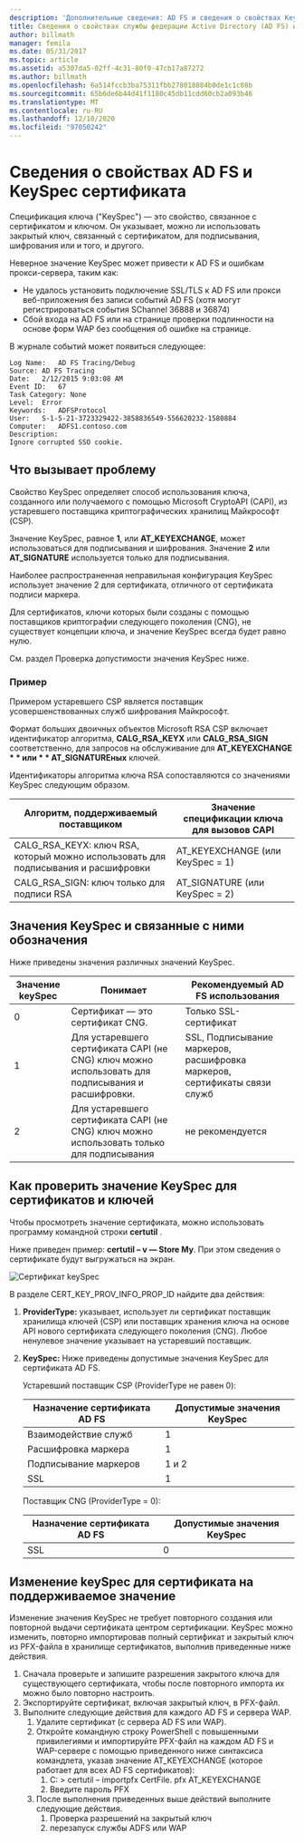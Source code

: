 ```yaml
---
description: 'Дополнительные сведения: AD FS и сведения о свойствах KeySpec сертификата'
title: Сведения о свойствах службы федерации Active Directory (AD FS) и спецификации ключа сертификата
author: billmath
manager: femila
ms.date: 05/31/2017
ms.topic: article
ms.assetid: a5307da5-02ff-4c31-80f0-47cb17a87272
ms.author: billmath
ms.openlocfilehash: 6a514fccb3ba75311fbb278018884b0de1c1c08b
ms.sourcegitcommit: 65b6de6b44d41f1180c45db11cdd60cb2a093b46
ms.translationtype: MT
ms.contentlocale: ru-RU
ms.lasthandoff: 12/10/2020
ms.locfileid: "97050242"
---
```

# <a name="ad-fs-and-certificate-keyspec-property-information"></a>Сведения о свойствах AD FS и KeySpec сертификата
Спецификация ключа ("KeySpec") — это свойство, связанное с сертификатом и ключом. Он указывает, можно ли использовать закрытый ключ, связанный с сертификатом, для подписывания, шифрования или и того, и другого.

Неверное значение KeySpec может привести к AD FS и ошибкам прокси-сервера, таким как:


- Не удалось установить подключение SSL/TLS к AD FS или прокси веб-приложения без записи событий AD FS (хотя могут регистрироваться события SChannel 36888 и 36874)
- Сбой входа на AD FS или на странице проверки подлинности на основе форм WAP без сообщения об ошибке на странице.

В журнале событий может появиться следующее:

```
Log Name:   AD FS Tracing/Debug
Source: AD FS Tracing
Date:   2/12/2015 9:03:08 AM
Event ID:   67
Task Category: None
Level:  Error
Keywords:   ADFSProtocol
User:   S-1-5-21-3723329422-3858836549-556620232-1580884
Computer:   ADFS1.contoso.com
Description:
Ignore corrupted SSO cookie.
```

## <a name="what-causes-the-problem"></a>Что вызывает проблему
Свойство KeySpec определяет способ использования ключа, созданного или получаемого с помощью Microsoft CryptoAPI (CAPI), из устаревшего поставщика криптографических хранилищ Майкрософт (CSP).

Значение KeySpec, равное **1**, или **AT_KEYEXCHANGE**, может использоваться для подписывания и шифрования.  Значение **2** или **AT_SIGNATURE** используется только для подписывания.

Наиболее распространенная неправильная конфигурация KeySpec использует значение 2 для сертификата, отличного от сертификата подписи маркера.

Для сертификатов, ключи которых были созданы с помощью поставщиков криптографии следующего поколения (CNG), не существует концепции ключа, и значение KeySpec всегда будет равно нулю.

См. раздел Проверка допустимости значения KeySpec ниже.

### <a name="example"></a>Пример
Примером устаревшего CSP является поставщик усовершенствованных служб шифрования Майкрософт.

Формат больших двоичных объектов Microsoft RSA CSP включает идентификатор алгоритма, **CALG_RSA_KEYX** или **CALG_RSA_SIGN** соответственно, для запросов на обслуживание для <strong>AT_KEYEXCHANGE * * или * * AT_SIGNATUREных</strong> ключей.

Идентификаторы алгоритма ключа RSA сопоставляются со значениями KeySpec следующим образом.

| Алгоритм, поддерживаемый поставщиком| Значение спецификации ключа для вызовов CAPI |
| --- | --- |
|CALG_RSA_KEYX: ключ RSA, который можно использовать для подписывания и расшифровки| AT_KEYEXCHANGE (или KeySpec = 1)|
CALG_RSA_SIGN: ключ только для подписи RSA |AT_SIGNATURE (или KeySpec = 2)|

## <a name="keyspec-values-and-associated-meanings"></a>Значения KeySpec и связанные с ними обозначения
Ниже приведены значения различных значений KeySpec.

|Значение keySpec|Понимает|Рекомендуемый AD FS использования|
| --- | --- | --- |
|0|Сертификат — это сертификат CNG.|Только SSL-сертификат|
|1|Для устаревшего сертификата CAPI (не CNG) ключ можно использовать для подписывания и расшифровки.|    SSL, Подписывание маркеров, расшифровка маркеров, сертификаты связи служб|
|2|Для устаревшего сертификата CAPI (не CNG) ключ можно использовать только для подписывания|не рекомендуется|

## <a name="how-to-check-the-keyspec-value-for-your-certificates--keys"></a>Как проверить значение KeySpec для сертификатов и ключей
Чтобы просмотреть значение сертификата, можно использовать программу командной строки **certutil** .

Ниже приведен пример: **certutil – v — Store My**.  При этом сведения о сертификате будут выгружаться на экран.

![Сертификат keySpec](media/AD-FS-and-KeySpec-Property/keyspec1.png)

В разделе CERT_KEY_PROV_INFO_PROP_ID найдите два действия:


1. **ProviderType:** указывает, использует ли сертификат поставщик хранилища ключей (CSP) или поставщик хранения ключа на основе API нового сертификата следующего поколения (CNG).  Любое ненулевое значение указывает на устаревший поставщик.
2. **KeySpec:** Ниже приведены допустимые значения KeySpec для сертификата AD FS.

   Устаревший поставщик CSP (ProviderType не равен 0):

   |Назначение сертификата AD FS|Допустимые значения KeySpec|
   | --- | --- |
   |Взаимодействие служб|1|
   |Расшифровка маркера|1|
   |Подписывание маркеров|1 и 2|
   |SSL|1|

   Поставщик CNG (ProviderType = 0):

   |Назначение сертификата AD FS|Допустимые значения KeySpec|
   | --- | --- |
   |SSL|0|

## <a name="how-to-change-the-keyspec-for-your-certificate-to-a-supported-value"></a>Изменение keySpec для сертификата на поддерживаемое значение
Изменение значения KeySpec не требует повторного создания или повторной выдачи сертификата центром сертификации.  KeySpec можно изменить, повторно импортировав полный сертификат и закрытый ключ из PFX-файла в хранилище сертификатов, выполнив приведенные ниже действия.


1. Сначала проверьте и запишите разрешения закрытого ключа для существующего сертификата, чтобы после повторного импорта их можно было повторно настроить.
2. Экспортируйте сертификат, включая закрытый ключ, в PFX-файл.
3. Выполните следующие действия для каждого AD FS и сервера WAP.
    1. Удалите сертификат (с сервера AD FS или WAP).
    2. Откройте командную строку PowerShell с повышенными привилегиями и импортируйте PFX-файл на каждом AD FS и WAP-сервере с помощью приведенного ниже синтаксиса командлета, указав значение AT_KEYEXCHANGE (которое работает для всех AD FS сертификатов):
        1. C: \> certutil – importpfx CertFile. pfx AT_KEYEXCHANGE
        2. Введите пароль PFX
    3. После выполнения приведенных выше действий выполните следующие действия.
        1. Проверка разрешений на закрытый ключ
        2. перезапуск службы ADFS или WAP





